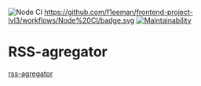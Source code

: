 ![Node CI](https://github.com/f1eeman/frontend-project-lvl3/actions?query=workflow%3A%22Node+CI%22)
https://github.com/f1eeman/frontend-project-lvl3/workflows/Node%20CI/badge.svg
[![Maintainability](https://api.codeclimate.com/v1/badges/79601caf382081cb6332/maintainability)](https://codeclimate.com/github/f1eeman/frontend-project-lvl3/maintainability)

# RSS-agregator

[rss-agregator](https://rss-agregator.vercel.app/)